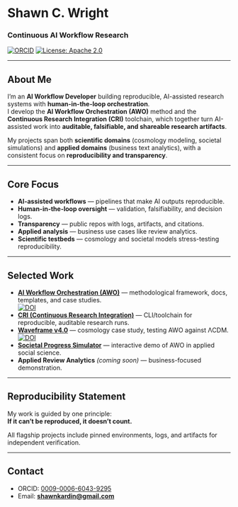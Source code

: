 # Shawn C. Wright
### Continuous AI Workflow Research

[![ORCID](https://img.shields.io/badge/ORCID-0009--0006--6043--9295-brightgreen.svg)](https://orcid.org/0009-0006-6043-9295)
[![License: Apache 2.0](https://img.shields.io/badge/License-Apache%202.0-blue.svg)](LICENSE)

---

## About Me

I’m an **AI Workflow Developer** building reproducible, AI-assisted research systems with **human-in-the-loop orchestration**.  
I develop the **AI Workflow Orchestration (AWO)** method and the **Continuous Research Integration (CRI)** toolchain, which together turn AI-assisted work into **auditable, falsifiable, and shareable research artifacts**.  

My projects span both **scientific domains** (cosmology modeling, societal simulations) and **applied domains** (business text analytics), with a consistent focus on **reproducibility and transparency**.

---

## Core Focus

- **AI-assisted workflows** — pipelines that make AI outputs reproducible.  
- **Human-in-the-loop oversight** — validation, falsifiability, and decision logs.  
- **Transparency** — public repos with logs, artifacts, and citations.  
- **Applied analysis** — business use cases like review analytics.  
- **Scientific testbeds** — cosmology and societal models stress-testing reproducibility.  

---

## Selected Work

- [**AI Workflow Orchestration (AWO)**](https://github.com/Wright-Shawn/AI-Workflow-Orchestration) — methodological framework, docs, templates, and case studies.  
[![DOI](https://zenodo.org/badge/DOI/10.5281/zenodo.17013612.svg)](https://doi.org/10.5281/zenodo.17013612)
- [**CRI (Continuous Research Integration)**](https://github.com/Wright-Shawn/cri-core) — CLI/toolchain for reproducible, auditable research runs.  
- [**Waveframe v4.0**](https://github.com/Wright-Shawn/Waveframe-v4.0) — cosmology case study, testing AWO against ΛCDM.  
[![DOI ](https://zenodo.org/badge/DOI/10.5281/zenodo.16872199.svg)](https://doi.org/10.5281/zenodo.16872199)
- [**Societal Progress Simulator**](https://github.com/Wright-Shawn/Societal-Progress-Simulator.git) — interactive demo of AWO in applied social science.  
- **Applied Review Analytics** *(coming soon)* — business-focused demonstration.  

---

## Reproducibility Statement

My work is guided by one principle:  
**If it can’t be reproduced, it doesn’t count.**  

All flagship projects include pinned environments, logs, and artifacts for independent verification.

---

## Contact

- ORCID: [0009-0006-6043-9295](https://orcid.org/0009-0006-6043-9295)  
- Email: **shawnkardin@gmail.com**
